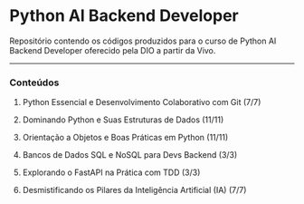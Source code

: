 # Python AI Backend Developer

Repositório contendo os códigos produzidos para o curso de Python AI Backend Developer oferecido pela DIO a partir da Vivo.

---
### Conteúdos

1. Python Essencial e Desenvolvimento Colaborativo com Git (7/7)

2. Dominando Python e Suas Estruturas de Dados (11/11)

3. Orientação a Objetos e Boas Práticas em Python (11/11)

4. Bancos de Dados SQL e NoSQL para Devs Backend (3/3)

5. Explorando o FastAPI na Prática com TDD (3/3)

6. Desmistificando os Pilares da Inteligência Artificial (IA) (7/7)